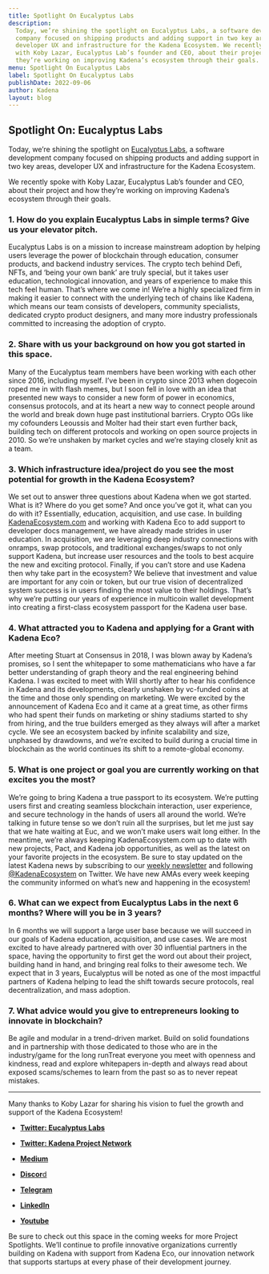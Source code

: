```yaml
---
title: Spotlight On Eucalyptus Labs
description:
  Today, we’re shining the spotlight on Eucalyptus Labs, a software development
  company focused on shipping products and adding support in two key areas,
  developer UX and infrastructure for the Kadena Ecosystem. We recently spoke
  with Koby Lazar, Eucalyptus Lab’s founder and CEO, about their project and how
  they’re working on improving Kadena’s ecosystem through their goals.
menu: Spotlight On Eucalyptus Labs
label: Spotlight On Eucalyptus Labs
publishDate: 2022-09-06
author: Kadena
layout: blog
---
```


## Spotlight On: Eucalyptus Labs

Today, we’re shining the spotlight on
[Eucalyptus Labs](https://eucalyptuslabs.com/), a software development company
focused on shipping products and adding support in two key areas, developer UX
and infrastructure for the Kadena Ecosystem.

We recently spoke with Koby Lazar, Eucalyptus Lab’s founder and CEO, about their
project and how they’re working on improving Kadena’s ecosystem through their
goals.

### 1. How do you explain Eucalyptus Labs in simple terms? Give us your elevator pitch.

Eucalyptus Labs is on a mission to increase mainstream adoption by helping users
leverage the power of blockchain through education, consumer products, and
backend industry services. The crypto tech behind Defi, NFTs, and ‘being your
own bank’ are truly special, but it takes user education, technological
innovation, and years of experience to make this tech feel human. That’s where
we come in! We’re a highly specialized firm in making it easier to connect with
the underlying tech of chains like Kadena, which means our team consists of
developers, community specialists, dedicated crypto product designers, and many
more industry professionals committed to increasing the adoption of crypto.

### 2. Share with us your background on how you got started in this space.

Many of the Eucalyptus team members have been working with each other since
2016, including myself. I’ve been in crypto since 2013 when dogecoin roped me in
with flash memes, but I soon fell in love with an idea that presented new ways
to consider a new form of power in economics, consensus protocols, and at its
heart a new way to connect people around the world and break down huge past
institutional barriers. Crypto OGs like my cofounders Leoussis and Molter had
their start even further back, building tech on different protocols and working
on open source projects in 2010. So we’re unshaken by market cycles and we’re
staying closely knit as a team.

### 3. Which infrastructure idea/project do you see the most potential for growth in the Kadena Ecosystem?

We set out to answer three questions about Kadena when we got started. What is
it? Where do you get some? And once you’ve got it, what can you do with it?
Essentially, education, acquisition, and use case. In building
[KadenaEcosystem.com](https://kadenaecosystem.com/) and working with Kadena Eco
to add support to developer docs management, we have already made strides in
user education. In acquisition, we are leveraging deep industry connections with
onramps, swap protocols, and traditional exchanges/swaps to not only support
Kadena, but increase user resources and the tools to best acquire the new and
exciting protocol. Finally, if you can’t store and use Kadena then why take part
in the ecosystem? We believe that investment and value are important for any
coin or token, but our true vision of decentralized system success is in users
finding the most value to their holdings. That’s why we’re putting our years of
experience in multicoin wallet development into creating a first-class ecosystem
passport for the Kadena user base.

### 4. What attracted you to Kadena and applying for a Grant with Kadena Eco?

After meeting Stuart at Consensus in 2018, I was blown away by Kadena’s
promises, so I sent the whitepaper to some mathematicians who have a far better
understanding of graph theory and the real engineering behind Kadena. I was
excited to meet with Will shortly after to hear his confidence in Kadena and its
developments, clearly unshaken by vc-funded coins at the time and those only
spending on marketing. We were excited by the announcement of Kadena Eco and it
came at a great time, as other firms who had spent their funds on marketing or
shiny stadiums started to shy from hiring, and the true builders emerged as they
always will after a market cycle. We see an ecosystem backed by infinite
scalability and size, unphased by drawdowns, and we’re excited to build during a
crucial time in blockchain as the world continues its shift to a remote-global
economy.

### 5. What is one project or goal you are currently working on that excites you the most?

We’re going to bring Kadena a true passport to its ecosystem. We’re putting
users first and creating seamless blockchain interaction, user experience, and
secure technology in the hands of users all around the world. We’re talking in
future tense so we don’t ruin all the surprises, but let me just say that we
hate waiting at Euc, and we won’t make users wait long either. In the meantime,
we’re always keeping KadenaEcosystem.com up to date with new projects, Pact, and
Kadena job opportunities, as well as the latest on your favorite projects in the
ecosystem. Be sure to stay updated on the latest Kadena news by subscribing to
our [weekly newsletter](https://www.getrevue.co/profile/kadenaecosystem) and
following [@KadenaEcosystem](https://twitter.com/KadenaEcosystem) on Twitter. We
have new AMAs every week keeping the community informed on what’s new and
happening in the ecosystem!

### 6. What can we expect from Eucalyptus Labs in the next 6 months? Where will you be in 3 years?

In 6 months we will support a large user base because we will succeed in our
goals of Kadena education, acquisition, and use cases. We are most excited to
have already partnered with over 30 influential partners in the space, having
the opportunity to first get the word out about their project, building hand in
hand, and bringing real folks to their awesome tech. We expect that in 3 years,
Eucalyptus will be noted as one of the most impactful partners of Kadena helping
to lead the shift towards secure protocols, real decentralization, and mass
adoption.

### 7. What advice would you give to entrepreneurs looking to innovate in blockchain?

Be agile and modular in a trend-driven market. Build on solid foundations and in
partnership with those dedicated to those who are in the industry/game for the
long runTreat everyone you meet with openness and kindness, read and explore
whitepapers in-depth and always read about exposed scams/schemes to learn from
the past so as to never repeat mistakes.

---

Many thanks to Koby Lazar for sharing his vision to fuel the growth and support
of the Kadena Ecosystem!

- [**Twitter: Eucalyptus Labs**](https://twitter.com/EucLabs)

- [**Twitter: Kadena Project Network**](https://twitter.com/KadenaEcosystem)

- [**Medium**](https://medium.com/@kadena-ecosystem)

- [**Discor**d](https://discord.gg/kpn)

- [**Telegram**](https://t.me/Kadena_DeFi)

- [**LinkedIn**](https://www.linkedin.com/company/eucalyptus-labs/)

- [**Youtube**](https://www.youtube.com/channel/UCcCcP4zio9L_VoJTY1mvBMQ)

Be sure to check out this space in the coming weeks for more Project Spotlights.
We’ll continue to profile innovative organizations currently building on Kadena
with support from Kadena Eco, our innovation network that supports startups at
every phase of their development journey.

